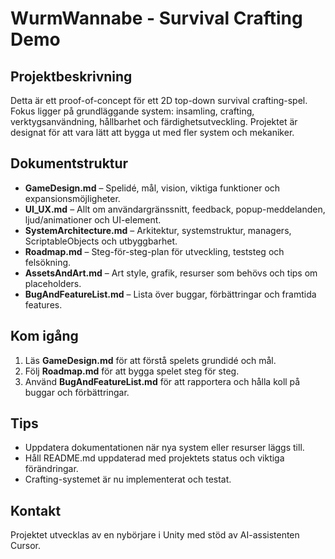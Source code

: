 # WurmWannabe - Survival Crafting Demo

## Projektbeskrivning

Detta är ett proof-of-concept för ett 2D top-down survival crafting-spel. Fokus ligger på grundläggande system: insamling, crafting, verktygsanvändning, hållbarhet och färdighetsutveckling. Projektet är designat för att vara lätt att bygga ut med fler system och mekaniker.

## Dokumentstruktur

- **GameDesign.md** – Spelidé, mål, vision, viktiga funktioner och expansionsmöjligheter.
- **UI_UX.md** – Allt om användargränssnitt, feedback, popup-meddelanden, ljud/animationer och UI-element.
- **SystemArchitecture.md** – Arkitektur, systemstruktur, managers, ScriptableObjects och utbyggbarhet.
- **Roadmap.md** – Steg-för-steg-plan för utveckling, teststeg och felsökning.
- **AssetsAndArt.md** – Art style, grafik, resurser som behövs och tips om placeholders.
- **BugAndFeatureList.md** – Lista över buggar, förbättringar och framtida features.

## Kom igång

1. Läs **GameDesign.md** för att förstå spelets grundidé och mål.
2. Följ **Roadmap.md** för att bygga spelet steg för steg.
3. Använd **BugAndFeatureList.md** för att rapportera och hålla koll på buggar och förbättringar.

## Tips

- Uppdatera dokumentationen när nya system eller resurser läggs till.
- Håll README.md uppdaterad med projektets status och viktiga förändringar.
- Crafting-systemet är nu implementerat och testat.

## Kontakt

Projektet utvecklas av en nybörjare i Unity med stöd av AI-assistenten Cursor. 